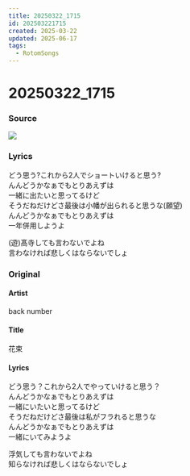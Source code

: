 ```yaml
---
title: 20250322_1715
id: 202503221715
created: 2025-03-22
updated: 2025-06-17
tags:
  - RotomSongs
---
```

# 20250322_1715

### Source

![](https://x.com/Starlystrongest/status/1903359941244833858)

### Lyrics

どう思う?これから2人でショートいけると思う?  
んんどうかなぁでもとりあえずは  
一緒に出たいと思ってるけど  
そうだねだけどさ最後は小幡が出られると思うな(願望)  
んんどうかなぁでもとりあえずは  
一年併用しようよ  

(遊)髙寺しても言わないでよね  
言わなければ悲しくはならないでしょ  

### Original

#### Artist

back number

#### Title

花束

#### Lyrics

どう思う？これから2人でやっていけると思う？  
んんどうかなぁでもとりあえずは  
一緒にいたいと思ってるけど  
そうだねだけどさ最後は私がフラれると思うな  
んんどうかなぁでもとりあえずは  
一緒にいてみようよ  
  
浮気しても言わないでよね  
知らなければ悲しくはならないでしょ  

